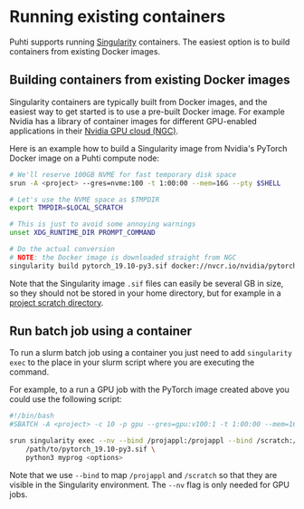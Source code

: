 # Running existing containers

Puhti supports running [Singularity](https://sylabs.io/singularity/) containers.  The easiest option is to build containers from existing Docker images.


## Building containers from existing Docker images

Singularity containers are typically built from Docker images, and the easiest way to get started is to use a pre-built Docker image.  For example Nvidia has a library of container images for different GPU-enabled applications in their [Nvidia GPU cloud (NGC)](https://ngc.nvidia.com/).

Here is an example how to build a Singularity image from Nvidia's PyTorch Docker image on a Puhti compute node:

```bash
# We'll reserve 100GB NVME for fast temporary disk space
srun -A <project> --gres=nvme:100 -t 1:00:00 --mem=16G --pty $SHELL

# Let's use the NVME space as $TMPDIR
export TMPDIR=$LOCAL_SCRATCH

# This is just to avoid some annoying warnings
unset XDG_RUNTIME_DIR PROMPT_COMMAND

# Do the actual conversion
# NOTE: the Docker image is downloaded straight from NGC
singularity build pytorch_19.10-py3.sif docker://nvcr.io/nvidia/pytorch:19.10-py3
```

Note that the Singularity image `.sif` files can easily be several GB in size, so they should not be stored in your home directory, but for example in a [project scratch directory](/computing/disk/#scratch-directory).

## Run batch job using a container

To run a slurm batch job using a container you just need to add `singularity exec` to the place in your slurm script where you are executing the command.

For example, to a run a GPU job with the PyTorch image created above you could use the following script:

```bash
#!/bin/bash
#SBATCH -A <project> -c 10 -p gpu --gres=gpu:v100:1 -t 1:00:00 --mem=16G

srun singularity exec --nv --bind /projappl:/projappl --bind /scratch:/scratch \
    /path/to/pytorch_19.10-py3.sif \
    python3 myprog <options>
```

Note that we use `--bind` to map `/projappl` and `/scratch` so that they are visible in the Singularity environment.  The `--nv` flag is only needed for GPU jobs.
